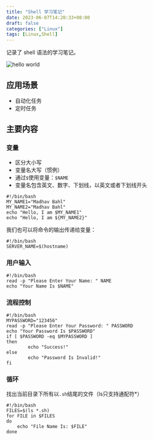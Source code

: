 ```yaml
---
title: "Shell 学习笔记"
date: 2023-06-07T14:20:33+08:00
draft: false
categories: ["Linux"]
tags: [Linux,Shell]
---
```

记录了 shell 语法的学习笔记。

<!--more-->

![hello world](/img/shell.png)

## 应用场景
- 自动化任务
- 定时任务

## 主要内容

### 变量

- 区分大小写
- 变量名大写（惯例）
- 通过`$`使用变量：`$NAME`
- 变量名包含英文、数字、下划线，以英文或者下划线开头

```shell
#!/bin/bash
MY_NAME1="Madhav Bahl"
MY_NAME2="Madhav Bahl"
echo "Hello, I am $MY_NAME1"
echo "Hello, I am ${MY_NAME2}"
```

我们也可以将命令的输出传递给变量：
```shell
#!/bin/bash
SERVER_NAME=$(hostname)
```

### 用户输入

```shell
#!/bin/bash
read -p "Please Enter Your Name: " NAME
echo "Your Name Is $NAME"
```

### 流程控制

```shell
#!/bin/bash
MYPASSWORD="123456"
read -p "Please Enter Your Password: " PASSWORD
echo "Your Password Is $PASSWORD"
if [ $PASSWORD -eq $MYPASSWORD ]
then
        echo "Success!"
else
        echo "Password Is Invalid!"
fi

```

### 循环

找出当前目录下所有以`.sh`结尾的文件（ls只支持通配符*）
```shell
#!/bin/bash
FILES=$(ls *.sh)
for FILE in $FILES
do
	echo "File Name Is: $FILE"
done
```